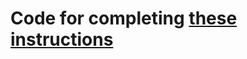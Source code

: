 # Code for completing [these instructions](https://cloud.google.com/architecture/managing-infrastructure-as-code)